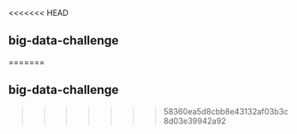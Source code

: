 <<<<<<< HEAD
## big-data-challenge
=======
## big-data-challenge
>>>>>>> 58360ea5d8cbb8e43132af03b3c8d03e39942a92
